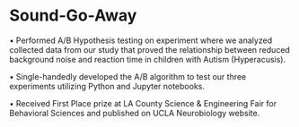 # Sound-Go-Away

• Performed A/B Hypothesis testing on experiment where we analyzed collected data from our study that proved the relationship between reduced background noise and reaction time in children with Autism (Hyperacusis).

• Single-handedly developed the A/B algorithm to test our three experiments utilizing Python and Jupyter notebooks.

• Received First Place prize at LA County Science & Engineering Fair for Behavioral Sciences and published on UCLA Neurobiology website.
